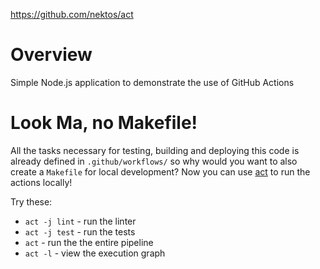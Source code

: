 https://github.com/nektos/act

# Overview
Simple Node.js application to demonstrate the use of GitHub Actions

# Look Ma, no Makefile!
All the tasks necessary for testing, building and deploying this code is already defined in `.github/workflows/` so why would you want to also create a `Makefile` for local development?  Now you can use [act](https://github.com/nektos/act) to run the actions locally!

Try these:

* `act -j lint` - run the linter
* `act -j test` - run the tests
* `act` - run the the entire pipeline
* `act -l` - view the execution graph

